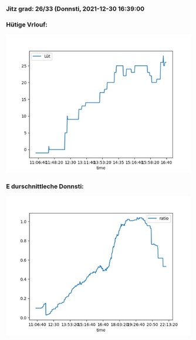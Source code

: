 ### Jitz grad: 26/33 (Donnsti, 2021-12-30 16:39:00

### Hütige Vrlouf:
![Graph](Today.png)

### E durschnittleche Donnsti:
![Graph](Donnsti.png)